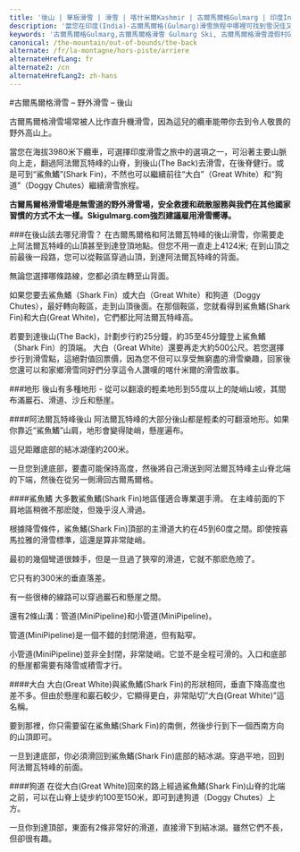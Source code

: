 ```yaml
---
title: '後山 | 單板滑雪 | 滑雪 | 喀什米爾Kashmir | 古爾馬爾格Gulmarg | 印度India | Skigulmarg.com'
description: '當您在印度(India)-古爾馬爾格(Gulmarg)滑雪旅程中哪裡可找到雪況佳又陡峭的滑雪線路，讓您盡情享受呢？ 古爾馬爾格(Gulmarg)滑雪勝地的后山是您眾多路線選擇的其中之一喔。'
keywords: '古爾馬爾格Gulmarg,古爾馬爾格滑雪 Gulmarg Ski, 古爾馬爾格滑雪渡假村Gulmarg Ski Resort, 喀什米爾滑雪Skiing in the Himalayas, 印度滑雪Skiing in India, 喜馬拉雅Himalaya, 喀什米爾Kashmir, Skigulmarg.com'
canonical: /the-mountain/out-of-bounds/the-back
alternate: /fr/la-montagne/hors-piste/arriere
alternateHrefLang: fr
alternate2: /cn
alternateHrefLang2: zh-hans
---
```


#古爾馬爾格滑雪 – 野外滑雪 – 後山


古爾馬爾格滑雪場常被人比作直升機滑雪，因為這兒的纜車能帶你去到令人敬畏的野外高山上。

當您在海拔3980米下纜車，可選擇印度滑雪之旅中的選項之一，可沿著主要山脈向上走，翻過阿法爾瓦特峰的山脊，到後山(The Back)去滑雪，在後脊健行。或是可到“鯊魚鰭”(Shark Fin)，不然也可以繼續前往“大白”（Great White）和“狗道”（Doggy Chutes）繼續滑雪旅程。

**古爾馬爾格滑雪場是無雪道的野外滑雪場，安全救援和疏散服務與我們在其他國家習慣的方式不太一樣。Skigulmarg.com強烈建議雇用滑雪嚮導。**

###在後山該去哪兒滑雪？
在古爾馬爾格和阿法爾瓦特峰的後山滑雪，你需要走上阿法爾瓦特峰的山頂甚至到達登頂地點。但您不用一直走上4124米; 在到山頂之前最後一段路，您可以從鞍區穿過山頂，到達阿法爾瓦特峰的背面。

無論您選擇哪條路線，您都必須左轉至山背面。

如果您要去鯊魚鰭（Shark Fin）或大白（Great White）和狗道（Doggy Chutes），最好轉向鞍區，走到山頂後面。在那個鞍區，您就看得到鯊魚鰭(Shark Fin)和大白(Great White)，它們都比阿法爾瓦特峰高。

若要到達後山(The Back)，計劃步行約25分鐘，約35至45分鐘登上鯊魚鰭（Shark Fin）的頂端。 大白（Great White）還要再走大約500公尺。若您選擇步行到滑雪點，這絕對值回票價，因為您不但可以享受無窮盡的滑雪樂趣，回家後您還可以和家鄉滑雪同好們分享這令人讚嘆的喀什米爾的滑雪故事。

###地形
後山有多種地形 - 從可以翻滾的輕柔地形到55度以上的陡峭山坡，其間布滿巖石、滑道、沙丘和懸崖。

####阿法爾瓦特峰後山
阿法爾瓦特峰的大部分後山都是輕柔的可翻滾地形。如果你靠近“鯊魚鰭”山肩，地形會變得陡峭，懸崖遍布。

這兒距離底部的結冰湖僅約200米。

一旦您到達底部，要盡可能保持高度，然後將自己滑送到阿法爾瓦特峰主山脊北端的下端，然後在從另一側滑回古爾馬爾格。

####鯊魚鰭
大多數鯊魚鰭(Shark Fin)地區僅適合專業選手滑。 在主峰前面的下肩地區稍微不那麽陡，但幾乎沒人滑過。

根據降雪條件，鯊魚鰭(Shark Fin)頂部的主滑道大約在45到60度之間。即使按喜馬拉雅的滑雪標準，這還是算非常陡峭。

最初的幾個彎道很棘手，但是一旦過了狹窄的滑道，它就不那麽危險了。

它只有約300米的垂直落差。

有一些很棒的線路可以穿過巖石和懸崖之間。

還有2條山溝：管道(MiniPipeline)和小管道(MiniPipeline)。

管道(MiniPipeline)是一個不錯的封閉滑道，但有點窄。

小管道(MiniPipeline)並非全封閉，非常陡峭。它並不是全程可滑的。入口和底部的懸崖都需要有降雪或積雪才行。

####大白
大白(Great White)與鯊魚鰭(Shark Fin)的形狀相同，垂直下降高度也差不多。但由於懸崖和巖石較少，它顯得更白，非常貼切”大白(Great White)”這名稱。

要到那裡，你只需要留在鯊魚鰭(Shark Fin)的南側，然後步行到下一個西南方向的山頂即可。

一旦到達底部，你必須滑回到鯊魚鰭(Shark Fin)底部的結冰湖。穿過平地，回到阿法爾瓦特峰的前面。

####狗道
在從大白(Great White)回來的路上經過鯊魚鰭(Shark Fin)山脊的北端之前，可以在山脊上徒步約100至150米，即可到達狗道（Doggy Chutes）上方。

一旦你到達頂部，東面有2條非常好的滑道，直接滑下到結冰湖。雖然它們不長，但卻很有趣。
